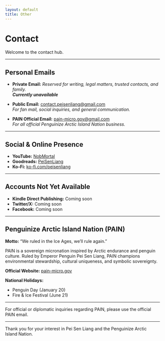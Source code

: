 ```yaml
---
layout: default
title: Other
---
```


# Contact

Welcome to the contact hub.

---

## Personal Emails

- **Private Email:**
  *Reserved for writing, legal matters, trusted contacts, and family.*  
  ***Currently unavailable***

- **Public Email:** contact.peisenliang@gmail.com  
  *For fan mail, social inquiries, and general communication.*

- **PAIN Official Email:** pain-micro.gov@gmail.com  
  *For all official Penguinize Arctic Island Nation business.*

---

## Social & Online Presence

- **YouTube:** [NobMortal](https://www.youtube.com/@NobMortal)  
- **Goodreads:** [PeiSenLiang](https://www.goodreads.com/user/show/191687635-pei-liang)  
- **Ko-Fi:** [ko-fi.com/peisenliang](https://ko-fi.com/peisenliang)

---

## Accounts Not Yet Available

- **Kindle Direct Publishing:** Coming soon  
- **Twitter/X:** Coming soon  
- **Facebook:** Coming soon

---

## Penguinize Arctic Island Nation (PAIN)

**Motto:** “We ruled in the Ice Ages, we’ll rule again.”

PAIN is a sovereign micronation inspired by Arctic endurance and penguin culture. Ruled by Emperor Penguin Pei Sen Liang, PAIN champions environmental stewardship, cultural uniqueness, and symbolic sovereignty.

**Official Website:** [pain-micro.gov]([https://pain-micro.gov](https://peisenliang.github.io/pain-micro.gov/))

**National Holidays:**  
- Penguin Day (January 20)  
- Fire & Ice Festival (June 21)

---

For official or diplomatic inquiries regarding PAIN, please use the official PAIN email.

---

Thank you for your interest in Pei Sen Liang and the Penguinize Arctic Island Nation.
